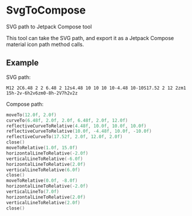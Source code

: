# SvgToCompose
SVG path to Jetpack Compose tool

This tool can take the SVG path, and export it as a Jetpack Compose material icon path method calls.

## Example
SVG path:
```
M12 2C6.48 2 2 6.48 2 12s4.48 10 10 10 10-4.48 10-10S17.52 2 12 2zm1 15h-2v-6h2v6zm0-8h-2V7h2v2z
```
Compose path:
```Kotlin
moveTo(12.0f, 2.0f)
curveTo(6.48f, 2.0f, 2.0f, 6.48f, 2.0f, 12.0f)
reflectiveCurveToRelative(4.48f, 10.0f, 10.0f, 10.0f)
reflectiveCurveToRelative(10.0f, -4.48f, 10.0f, -10.0f)
reflectiveCurveTo(17.52f, 2.0f, 12.0f, 2.0f)
close()
moveToRelative(1.0f, 15.0f)
horizontalLineToRelative(-2.0f)
verticalLineToRelative(-6.0f)
horizontalLineToRelative(2.0f)
verticalLineToRelative(6.0f)
close()
moveToRelative(0.0f, -8.0f)
horizontalLineToRelative(-2.0f)
verticalLineTo(7.0f)
horizontalLineToRelative(2.0f)
verticalLineToRelative(2.0f)
close()
```
